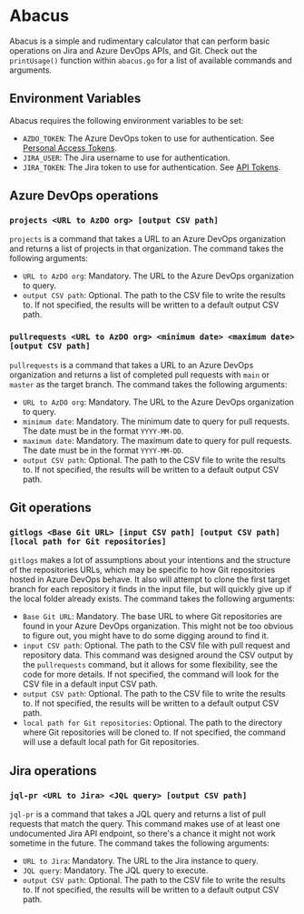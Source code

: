 # Abacus

Abacus is a simple and rudimentary calculator that can perform basic operations on Jira and Azure DevOps APIs, and Git. Check out the `printUsage()` function within `abacus.go` for a list of available commands and arguments.

## Environment Variables

Abacus requires the following environment variables to be set:

- `AZDO_TOKEN`: The Azure DevOps token to use for authentication. See [Personal Access Tokens](https://docs.microsoft.com/en-us/azure/devops/organizations/accounts/use-personal-access-tokens-to-authenticate?view=azure-devops).
- `JIRA_USER`: The Jira username to use for authentication.
- `JIRA_TOKEN`: The Jira token to use for authentication. See [API Tokens](https://support.atlassian.com/atlassian-account/docs/manage-api-tokens-for-your-atlassian-account/).

## Azure DevOps operations

### `projects <URL to AzDO org> [output CSV path]`

`projects` is a command that takes a URL to an Azure DevOps organization and returns a list of projects in that organization. The command takes the following arguments:

- `URL to AzDO org`: Mandatory. The URL to the Azure DevOps organization to query.
- `output CSV path`: Optional. The path to the CSV file to write the results to. If not specified, the results will be written to a default output CSV path.

### `pullrequests <URL to AzDO org> <minimum date> <maximum date> [output CSV path]`

`pullrequests` is a command that takes a URL to an Azure DevOps organization and returns a list of completed pull requests with `main` or `master` as the target branch. The command takes the following arguments:

- `URL to AzDO org`: Mandatory. The URL to the Azure DevOps organization to query.
- `minimum date`: Mandatory. The minimum date to query for pull requests. The date must be in the format `YYYY-MM-DD`.
- `maximum date`: Mandatory. The maximum date to query for pull requests. The date must be in the format `YYYY-MM-DD`.
- `output CSV path`: Optional. The path to the CSV file to write the results to. If not specified, the results will be written to a default output CSV path.

## Git operations

### `gitlogs <Base Git URL> [input CSV path] [output CSV path] [local path for Git repositories]`

`gitlogs` makes a lot of assumptions about your intentions and the structure of the repositories URLs, which may be specific to how Git repositories hosted in Azure DevOps behave. It also will attempt to clone the first target branch for each repository it finds in the input file, but will quickly give up if the local folder already exists. The command takes the following arguments:

- `Base Git URL`: Mandatory. The base URL to where Git repositories are found in your Azure DevOps organization. This might not be too obvious to figure out, you might have to do some digging around to find it.
- `input CSV path`: Optional. The path to the CSV file with pull request and repository data. This command was designed around the CSV output by the `pullrequests` command, but it allows for some flexibility, see the code for more details. If not specified, the command will look for the CSV file in a default input CSV path.
- `output CSV path`: Optional. The path to the CSV file to write the results to. If not specified, the results will be written to a default output CSV path.
- `local path for Git repositories`: Optional. The path to the directory where Git repositories will be cloned to. If not specified, the command will use a default local path for Git repositories.

## Jira operations

### `jql-pr <URL to Jira> <JQL query> [output CSV path]`

`jql-pr` is a command that takes a JQL query and returns a list of pull requests that match the query. This command makes use of at least one undocumented Jira API endpoint, so there's a chance it might not work sometime in the future. The command takes the following arguments:

- `URL to Jira`: Mandatory. The URL to the Jira instance to query.
- `JQL query`: Mandatory. The JQL query to execute.
- `output CSV path`: Optional. The path to the CSV file to write the results to. If not specified, the results will be written to a default output CSV path.
